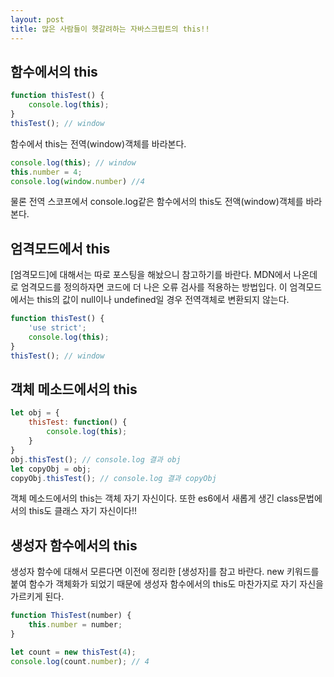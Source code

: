 ```yaml
---
layout: post
title: 많은 사람들이 헷갈려하는 자바스크립트의 this!!
---
```


<h2>함수에서의 this</h2>

```javascript
function thisTest() {
    console.log(this);
}
thisTest(); // window
```

함수에서 this는 전역(window)객체를 바라본다.

```javascript
console.log(this); // window
this.number = 4;
console.log(window.number) //4
```
물론 전역 스코프에서 console.log같은 함수에서의 this도 전액(window)객체를 바라 본다.

<h2>엄격모드에서 this</h2>

[엄격모드]에 대해서는 따로 포스팅을 해놨으니 참고하기를 바란다. MDN에서 나온데로 엄격모드를 정의하자면 코드에 더 나은 오류 검사를 적용하는 방법입다.
이 엄격모드에서는 this의 값이 null이나 undefined일 경우 전역객체로 변환되지 않는다.

```javascript
function thisTest() {
    'use strict';
    console.log(this);
}
thisTest(); // window
```

<h2>객체 메소드에서의 this</h2>

```javascript
let obj = {
    thisTest: function() {
        console.log(this);
    }
}
obj.thisTest(); // console.log 결과 obj
let copyObj = obj;
copyObj.thisTest(); // console.log 결과 copyObj
```

객체 메소드에서의 this는 객체 자기 자신이다. 또한 es6에서 새롭게 생긴 class문법에서의 this도 클래스 자기 자신이다!!

<h2>생성자 함수에서의 this</h2>

생성자 함수에 대해서 모른다면 이전에 정리한 [생성자]를 참고 바란다. new 키워드를 붙여 함수가 객체화가 되었기 때문에 생성자 함수에서의 this도
마찬가지로 자기 자신을 가르키게 된다.

```javascript
function ThisTest(number) {
    this.number = number;
}

let count = new thisTest(4);
console.log(count.number); // 4
```
